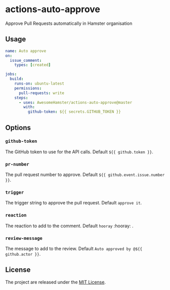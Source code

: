 # actions-auto-approve

Approve Pull Requests automatically in Hamster organisation

## Usage

```yaml
name: Auto approve
on:
  issue_comment:
    types: [created]

jobs:
  build:
    runs-on: ubuntu-latest
    permissions:
      pull-requests: write
    steps:
      - uses: AwesomeHamster/actions-auto-approve@master
        with:
          github-token: ${{ secrets.GITHUB_TOKEN }}
```

## Options

### `github-token`

The GitHub token to use for the API calls. Default `${{ github.token }}`.

### `pr-number`

The pull request number to approve. Default `${{ github.event.issue.number }}`.

### `trigger`

The trigger string to approve the pull request. Default `approve it`.

### `reaction`

The reaction to add to the comment. Default `hooray` :hooray: .

### `review-message`

The message to add to the review. Default `Auto approved by @${{ github.actor }}`.

## License

The project are released under the [MIT License](LICENSE).
